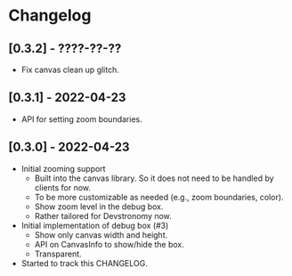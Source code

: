 # Changelog

## [0.3.2] - ????-??-??

- Fix canvas clean up glitch.

## [0.3.1] - 2022-04-23

- API for setting zoom boundaries.

## [0.3.0] - 2022-04-23

- Initial zooming support
  - Built into the canvas library. So it does not need to be handled by clients for now.
  - To be more customizable as needed (e.g., zoom boundaries, color).
  - Show zoom level in the debug box.
  - Rather tailored for Devstronomy now.
- Initial implementation of debug box (#3)
  - Show only canvas width and height.
  - API on CanvasInfo to show/hide the box.
  - Transparent.
- Started to track this CHANGELOG.
